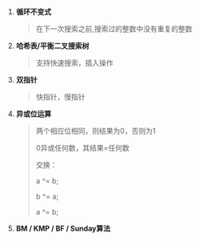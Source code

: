 1. **循环不变式**

   > 在下一次搜索之前,搜索过的整数中没有重复的整数

2. **哈希表/平衡二叉搜索树**

   > 支持快速搜索，插入操作

3. **双指针**

   > 快指针，慢指针

4. **异或位运算**

   > 两个相应位相同，则结果为0，否则为1
   >
   > 0异或任何数，其结果=任何数
   >
   > 交换：
   >
   > a ^= b;
   >
   > b ^= a;
   >
   > a ^= b;

5. **BM / KMP / BF / Sunday算法**